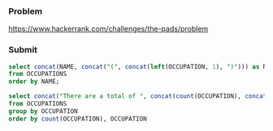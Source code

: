 ### Problem
https://www.hackerrank.com/challenges/the-pads/problem
### Submit
```sql
select concat(NAME, concat("(", concat(left(OCCUPATION, 1), ")"))) as NAME
from OCCUPATIONS
order by NAME;

select concat("There are a total of ", concat(count(OCCUPATION), concat(" ", concat(lower(OCCUPATION), "s.")))) as NAME
from OCCUPATIONS
group by OCCUPATION
order by count(OCCUPATION), OCCUPATION
```
